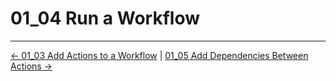 # 01_04 Run a Workflow

<!-- FooterStart -->
---
[← 01_03 Add Actions to a Workflow](../01_03_add_actions_to_a_workflow/README.md) | [01_05 Add Dependencies Between Actions →](../01_05_add_dependencies_between_actions/README.md)
<!-- FooterEnd -->
